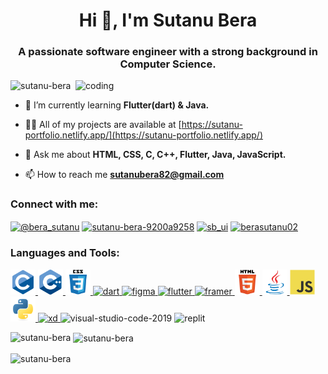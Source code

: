 <h1 align="center">Hi 👋, I'm Sutanu Bera</h1>
<h3 align="center">A passionate software engineer with a strong background in Computer Science.</h3>

<img align = "right" alt = "coding" width = "400" src = "https://camo.githubusercontent.com/10b2d4e80487e1d9cd086ce8619e15740a1bd22c6462f6be13df93ee684deb7b/68747470733a2f2f616e616c7974696373696e6469616d61672e636f6d2f77702d636f6e74656e742f75706c6f6164732f323031382f31322f646576656c6f7065722d6472696262626c652e676966">

<p align="left"> <img src="https://komarev.com/ghpvc/?username=Sutanu1234&label=Profile%20views&color=0e75b6&style=flat" alt="sutanu-bera" /> </p>

- 🌱 I’m currently learning **Flutter(dart) & Java.**

- 👨‍💻 All of my projects are available at [https://sutanu-portfolio.netlify.app/](https://sutanu-portfolio.netlify.app/)

- 💬 Ask me about **HTML, CSS, C, C++, Flutter, Java, JavaScript.**

- 📫 How to reach me **sutanubera82@gmail.com**

<h3 align="left">Connect with me:</h3>
<p align="left">
<a href="https://twitter.com/@bera_sutanu" target="blank"><img align="center" src="https://raw.githubusercontent.com/rahuldkjain/github-profile-readme-generator/master/src/images/icons/Social/twitter.svg" alt="@bera_sutanu" height="30" width="40" /></a>
<a href="https://linkedin.com/in/sutanu-bera-9200a9258" target="blank"><img align="center" src="https://raw.githubusercontent.com/rahuldkjain/github-profile-readme-generator/master/src/images/icons/Social/linked-in-alt.svg" alt="sutanu-bera-9200a9258" height="30" width="40" /></a>
<a href="https://dribbble.com/sb_ui" target="blank"><img align="center" src="https://raw.githubusercontent.com/rahuldkjain/github-profile-readme-generator/master/src/images/icons/Social/dribbble.svg" alt="sb_ui" height="30" width="40" /></a>
<a href="https://www.codechef.com/users/berasutanu02" target="blank"><img align="center" src="https://cdn.jsdelivr.net/npm/simple-icons@3.1.0/icons/codechef.svg" alt="berasutanu02" height="30" width="40" /></a>
</p>

<h3 align="left">Languages and Tools:</h3>
<p align="left"> <a href="https://www.cprogramming.com/" target="_blank" rel="noreferrer"> <img src="https://raw.githubusercontent.com/devicons/devicon/master/icons/c/c-original.svg" alt="c" width="40" height="40"/> </a> <a href="https://www.w3schools.com/cpp/" target="_blank" rel="noreferrer"> <img src="https://raw.githubusercontent.com/devicons/devicon/master/icons/cplusplus/cplusplus-original.svg" alt="cplusplus" width="40" height="40"/> </a> <a href="https://www.w3schools.com/css/" target="_blank" rel="noreferrer"> <img src="https://raw.githubusercontent.com/devicons/devicon/master/icons/css3/css3-original-wordmark.svg" alt="css3" width="40" height="40"/> </a> <a href="https://dart.dev" target="_blank" rel="noreferrer"> <img src="https://www.vectorlogo.zone/logos/dartlang/dartlang-icon.svg" alt="dart" width="40" height="40"/> </a> <a href="https://www.figma.com/" target="_blank" rel="noreferrer"> <img src="https://www.vectorlogo.zone/logos/figma/figma-icon.svg" alt="figma" width="40" height="40"/> </a> <a href="https://flutter.dev" target="_blank" rel="noreferrer"> <img src="https://www.vectorlogo.zone/logos/flutterio/flutterio-icon.svg" alt="flutter" width="40" height="40"/> </a> <a href="https://www.framer.com/" target="_blank" rel="noreferrer"> <img src="https://www.vectorlogo.zone/logos/framer/framer-icon.svg" alt="framer" width="40" height="40"/> </a> <a href="https://www.w3.org/html/" target="_blank" rel="noreferrer"> <img src="https://raw.githubusercontent.com/devicons/devicon/master/icons/html5/html5-original-wordmark.svg" alt="html5" width="40" height="40"/> </a> <a href="https://www.java.com" target="_blank" rel="noreferrer"> <img src="https://raw.githubusercontent.com/devicons/devicon/master/icons/java/java-original.svg" alt="java" width="40" height="40"/> </a> <a href="https://developer.mozilla.org/en-US/docs/Web/JavaScript" target="_blank" rel="noreferrer"> <img src="https://raw.githubusercontent.com/devicons/devicon/master/icons/javascript/javascript-original.svg" alt="javascript" width="40" height="40"/> </a> <a href="https://www.python.org" target="_blank" rel="noreferrer"> <img src="https://raw.githubusercontent.com/devicons/devicon/master/icons/python/python-original.svg" alt="python" width="40" height="40"/> </a> <a href="https://www.adobe.com/products/xd.html" target="_blank" rel="noreferrer"> <img src="https://cdn.worldvectorlogo.com/logos/adobe-xd.svg" alt="xd" width="40" height="40"/> </a> <img width="40" height="40" src="https://img.icons8.com/color/48/visual-studio-code-2019.png" alt="visual-studio-code-2019"/> <img width="40" height="40" src="https://img.icons8.com/color/48/000000/replit.png" alt="replit"/> </p>

<p><img align="left" src="https://github-readme-stats.vercel.app/api/top-langs?username=Sutanu1234&show_icons=true&locale=en&layout=compact" alt="sutanu-bera" /></p>

<p>&nbsp;<img align="center" src="https://github-readme-stats.vercel.app/api?username=Sutanu1234&show_icons=true&locale=en" alt="sutanu-bera" /></p>

<p><img align="center" src="https://github-readme-streak-stats.herokuapp.com/?user=Sutanu1234&" alt="sutanu-bera" /></p>
